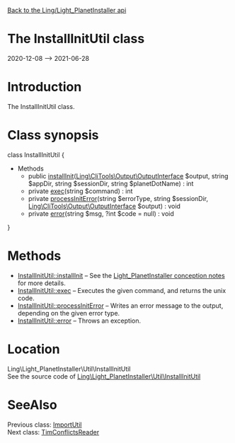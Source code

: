 [Back to the Ling/Light_PlanetInstaller api](https://github.com/lingtalfi/Light_PlanetInstaller/blob/master/doc/api/Ling/Light_PlanetInstaller.md)



The InstallInitUtil class
================
2020-12-08 --> 2021-06-28






Introduction
============

The InstallInitUtil class.



Class synopsis
==============


class <span class="pl-k">InstallInitUtil</span>  {

- Methods
    - public [installInit](https://github.com/lingtalfi/Light_PlanetInstaller/blob/master/doc/api/Ling/Light_PlanetInstaller/Util/InstallInitUtil/installInit.md)([Ling\CliTools\Output\OutputInterface](https://github.com/lingtalfi/CliTools/blob/master/doc/api/Ling/CliTools/Output/OutputInterface.md) $output, string $appDir, string $sessionDir, string $planetDotName) : int
    - private [exec](https://github.com/lingtalfi/Light_PlanetInstaller/blob/master/doc/api/Ling/Light_PlanetInstaller/Util/InstallInitUtil/exec.md)(string $command) : int
    - private [processInitError](https://github.com/lingtalfi/Light_PlanetInstaller/blob/master/doc/api/Ling/Light_PlanetInstaller/Util/InstallInitUtil/processInitError.md)(string $errorType, string $sessionDir, [Ling\CliTools\Output\OutputInterface](https://github.com/lingtalfi/CliTools/blob/master/doc/api/Ling/CliTools/Output/OutputInterface.md) $output) : void
    - private [error](https://github.com/lingtalfi/Light_PlanetInstaller/blob/master/doc/api/Ling/Light_PlanetInstaller/Util/InstallInitUtil/error.md)(string $msg, ?int $code = null) : void

}






Methods
==============

- [InstallInitUtil::installInit](https://github.com/lingtalfi/Light_PlanetInstaller/blob/master/doc/api/Ling/Light_PlanetInstaller/Util/InstallInitUtil/installInit.md) &ndash; See the [Light_PlanetInstaller conception notes](https://github.com/lingtalfi/Light_PlanetInstaller/blob/master/doc/pages/conception-notes.md) for more details.
- [InstallInitUtil::exec](https://github.com/lingtalfi/Light_PlanetInstaller/blob/master/doc/api/Ling/Light_PlanetInstaller/Util/InstallInitUtil/exec.md) &ndash; Executes the given command, and returns the unix code.
- [InstallInitUtil::processInitError](https://github.com/lingtalfi/Light_PlanetInstaller/blob/master/doc/api/Ling/Light_PlanetInstaller/Util/InstallInitUtil/processInitError.md) &ndash; Writes an error message to the output, depending on the given error type.
- [InstallInitUtil::error](https://github.com/lingtalfi/Light_PlanetInstaller/blob/master/doc/api/Ling/Light_PlanetInstaller/Util/InstallInitUtil/error.md) &ndash; Throws an exception.





Location
=============
Ling\Light_PlanetInstaller\Util\InstallInitUtil<br>
See the source code of [Ling\Light_PlanetInstaller\Util\InstallInitUtil](https://github.com/lingtalfi/Light_PlanetInstaller/blob/master/Util/InstallInitUtil.php)



SeeAlso
==============
Previous class: [ImportUtil](https://github.com/lingtalfi/Light_PlanetInstaller/blob/master/doc/api/Ling/Light_PlanetInstaller/Util/ImportUtil.md)<br>Next class: [TimConflictsReader](https://github.com/lingtalfi/Light_PlanetInstaller/blob/master/doc/api/Ling/Light_PlanetInstaller/Util/TimConflictsReader.md)<br>
